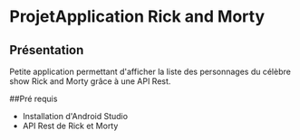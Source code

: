 # ProjetApplication Rick and Morty

## Présentation
Petite application permettant d'afficher la liste des personnages du célèbre show Rick and Morty grâce à une API Rest.

##Pré requis
- Installation d'Android Studio 
- API Rest de Rick et Morty

##


